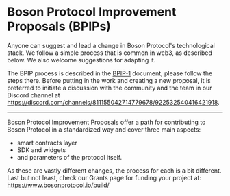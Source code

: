 # Boson Protocol Improvement Proposals (BPIPs)

Anyone can suggest and lead a change in Boson Protocol's technological stack. We follow a simple process that is common in web3, as described below. We also welcome suggestions for adapting it.

The BPIP process is described in the [BPIP-1](./content/BPIP-1.md) document, please follow the steps there. Before putting in the work and creating a new proposal, it is preferred to initiate a discussion with the community and the team in our Discord channel at https://discord.com/channels/811155042714779678/922532540416421918.

---
Boson Protocol Improvement Proposals offer a path for contributing to Boson Protocol in a standardized way and cover three main aspects:
* smart contracts layer
* SDK and widgets
* and parameters of the protocol itself.

As these are vastly different changes, the process for each is a bit different. Last but not least, check our Grants page for funding your project at: https://www.bosonprotocol.io/build/
